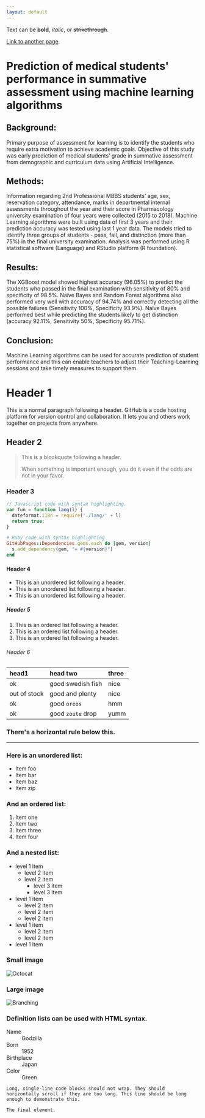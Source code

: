 ```yaml
---
layout: default
---
```


Text can be **bold**, _italic_, or ~~strikethrough~~.

[Link to another page](./another-page.html).


# Prediction of medical students' performance in summative assessment using machine learning algorithms

## Background: 
Primary purpose of assessment for learning is to identify the students who require extra motivation to achieve academic goals. Objective of this study was early prediction of medical students’ grade in summative assessment from demographic and curriculum data using Artificial Intelligence. 
## Methods: 
Information regarding 2nd Professional MBBS students’ age, sex, reservation category, attendance, marks in departmental internal assessments throughout the year and their score in Pharmacology university examination of four years were collected (2015 to 2018). Machine Learning algorithms were built using data of first 3 years and their prediction accuracy was tested using last 1 year data. The models tried to identify three groups of students - pass, fail, and distinction (more than 75%) in the final university examination. Analysis was performed using R statistical software (Language) and RStudio platform (R foundation). 

## Results: 
The XGBoost model showed highest accuracy (96.05%) to predict the students who passed in the final examination with sensitivity of 80% and specificity of 98.5%. Naïve Bayes and Random Forest algorithms also performed very well with accuracy of 94.74% and correctly detecting all the possible failures (Sensitivity 100%, Specificity 93.9%). Naïve Bayes performed best while predicting the students likely to get distinction (accuracy 92.11%, Sensitivity 50%, Specificity 95.71%). 

## Conclusion: 
Machine Learning algorithms can be used for accurate prediction of student performance and this can enable teachers to adjust their Teaching-Learning sessions and take timely measures to support them.


















# Header 1

This is a normal paragraph following a header. GitHub is a code hosting platform for version control and collaboration. It lets you and others work together on projects from anywhere.

## Header 2

> This is a blockquote following a header.
>
> When something is important enough, you do it even if the odds are not in your favor.

### Header 3

```js
// Javascript code with syntax highlighting.
var fun = function lang(l) {
  dateformat.i18n = require('./lang/' + l)
  return true;
}
```

```ruby
# Ruby code with syntax highlighting
GitHubPages::Dependencies.gems.each do |gem, version|
  s.add_dependency(gem, "= #{version}")
end
```

#### Header 4

*   This is an unordered list following a header.
*   This is an unordered list following a header.
*   This is an unordered list following a header.

##### Header 5

1.  This is an ordered list following a header.
2.  This is an ordered list following a header.
3.  This is an ordered list following a header.

###### Header 6

| head1        | head two          | three |
|:-------------|:------------------|:------|
| ok           | good swedish fish | nice  |
| out of stock | good and plenty   | nice  |
| ok           | good `oreos`      | hmm   |
| ok           | good `zoute` drop | yumm  |

### There's a horizontal rule below this.

* * *

### Here is an unordered list:

*   Item foo
*   Item bar
*   Item baz
*   Item zip

### And an ordered list:

1.  Item one
1.  Item two
1.  Item three
1.  Item four

### And a nested list:

- level 1 item
  - level 2 item
  - level 2 item
    - level 3 item
    - level 3 item
- level 1 item
  - level 2 item
  - level 2 item
  - level 2 item
- level 1 item
  - level 2 item
  - level 2 item
- level 1 item

### Small image

![Octocat](https://github.githubassets.com/images/icons/emoji/octocat.png)

### Large image

![Branching](https://guides.github.com/activities/hello-world/branching.png)


### Definition lists can be used with HTML syntax.

<dl>
<dt>Name</dt>
<dd>Godzilla</dd>
<dt>Born</dt>
<dd>1952</dd>
<dt>Birthplace</dt>
<dd>Japan</dd>
<dt>Color</dt>
<dd>Green</dd>
</dl>

```
Long, single-line code blocks should not wrap. They should horizontally scroll if they are too long. This line should be long enough to demonstrate this.
```

```
The final element.
```
